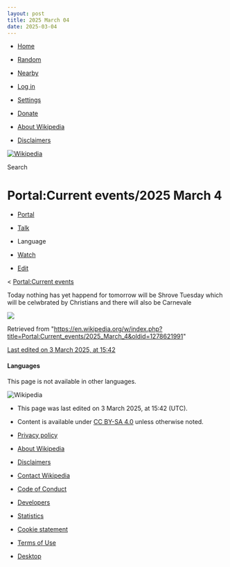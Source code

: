 ```yaml
---
layout: post
title: 2025 March 04
date: 2025-03-04
---
```


* [Home](https://en.wikipedia.org/wiki/Main_Page)
* [Random](https://en.wikipedia.org/wiki/Special%3ARandom)
* [Nearby](https://en.wikipedia.org/wiki/Special%3ANearby)

* [Log in](/w/index.php?title=Special:UserLogin&returnto=Portal%3ACurrent+events%2F2025+March+4)

* [Settings](/w/index.php?title=Special:MobileOptions&returnto=Portal%3ACurrent+events%2F2025+March+4)

* [Donate](https://donate.wikimedia.org/?wmf_source=donate&wmf_medium=sidebar&wmf_campaign=en.wikipedia.org&uselang=en&wmf_key=minerva)

* [About Wikipedia](https://en.wikipedia.org/wiki/Wikipedia%3AAbout)
* [Disclaimers](https://en.wikipedia.org/wiki/Wikipedia%3AGeneral_disclaimer)

[![Wikipedia](/static/images/mobile/copyright/wikipedia-wordmark-en.svg)](https://en.wikipedia.org/wiki/Main_Page)

Search

# Portal:Current events/2025 March 4

* [Portal](https://en.wikipedia.org/wiki/Portal%3ACurrent_events/2025_March_4)
* [Talk](/w/index.php?title=Portal_talk:Current_events/2025_March_4&action=edit&redlink=1)

* Language
* [Watch](/w/index.php?title=Special:UserLogin&returnto=Portal%3ACurrent+events%2F2025+March+4)
* [Edit](/w/index.php?title=Portal:Current_events/2025_March_4&action=edit)

< [Portal:Current events](https://en.wikipedia.org/wiki/Portal%3ACurrent_events "Portal:Current events")

Today nothing has yet happend for tomorrow will be Shrove Tuesday which will be celwbrated by Christians and there will also be Carnevale

![](https://login.wikimedia.org/wiki/Special:CentralAutoLogin/start?useformat=mobile&type=1x1&usesul3=0)

Retrieved from "<https://en.wikipedia.org/w/index.php?title=Portal:Current_events/2025_March_4&oldid=1278621991>"

[Last edited on 3 March 2025, at 15:42](/w/index.php?title=Portal:Current_events/2025_March_4&action=history)

#### Languages

This page is not available in other languages.

![Wikipedia](/static/images/mobile/copyright/wikipedia-wordmark-en.svg)

* This page was last edited on 3 March 2025, at 15:42 (UTC).
* Content is available under [CC BY-SA 4.0](https://creativecommons.org/licenses/by-sa/4.0/deed.en) unless otherwise noted.

* [Privacy policy](https://foundation.wikimedia.org/wiki/Special%3AMyLanguage/Policy%3APrivacy_policy)
* [About Wikipedia](https://en.wikipedia.org/wiki/Wikipedia%3AAbout)
* [Disclaimers](https://en.wikipedia.org/wiki/Wikipedia%3AGeneral_disclaimer)
* [Contact Wikipedia](//en.wikipedia.org/wiki/Wikipedia%3AContact_us)
* [Code of Conduct](https://foundation.wikimedia.org/wiki/Special%3AMyLanguage/Policy%3AUniversal_Code_of_Conduct)
* [Developers](https://developer.wikimedia.org)
* [Statistics](https://stats.wikimedia.org/#/en.wikipedia.org)
* [Cookie statement](https://foundation.wikimedia.org/wiki/Special%3AMyLanguage/Policy%3ACookie_statement)
* [Terms of Use](https://foundation.m.wikimedia.org/wiki/Special%3AMyLanguage/Policy%3ATerms_of_Use)
* [Desktop](//en.wikipedia.org/w/index.php?title=Portal:Current_events/2025_March_4&mobileaction=toggle_view_desktop)

